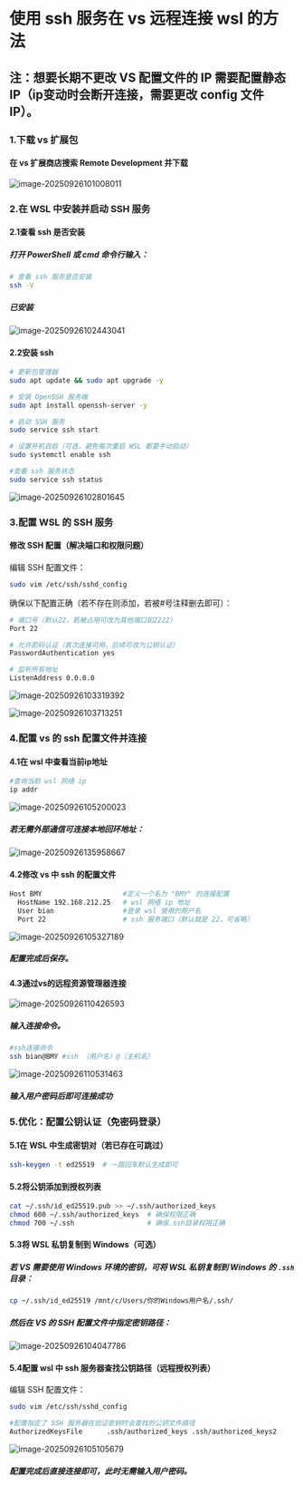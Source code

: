 # 使用 ssh 服务在 vs 远程连接 wsl 的方法

## 注：想要长期不更改 VS 配置文件的 IP 需要配置静态 IP（ip变动时会断开连接，需要更改 config 文件 IP）。

### 1.下载 vs 扩展包 

#### 在 vs 扩展商店搜索 Remote Development 并下载

![image-20250926101008011](C:\Users\MACHENIKE\AppData\Roaming\Typora\typora-user-images\image-20250926101008011.png)

### 2.**在 WSL 中安装并启动 SSH 服务**

#### 2.1查看 ssh 是否安装

##### 打开 PowerShell 或 cmd 命令行输入：

```bash
# 查看 ssh 服务是否安装
ssh -V
```

##### 已安装

![image-20250926102443041](C:\Users\MACHENIKE\AppData\Roaming\Typora\typora-user-images\image-20250926102443041.png)

#### 2.2安装 ssh

```bash
# 更新包管理器
sudo apt update && sudo apt upgrade -y

# 安装 OpenSSH 服务端
sudo apt install openssh-server -y

# 启动 SSH 服务
sudo service ssh start

# 设置开机自启（可选，避免每次重启 WSL 都要手动启动）
sudo systemctl enable ssh

#查看 ssh 服务状态
sudo service ssh status
```

![image-20250926102801645](C:\Users\MACHENIKE\AppData\Roaming\Typora\typora-user-images\image-20250926102801645.png)

### 3.配置 WSL 的 SSH 服务

#### **修改 SSH 配置（解决端口和权限问题）**

编辑 SSH 配置文件：

```bash
sudo vim /etc/ssh/sshd_config
```

确保以下配置正确（若不存在则添加，若被#号注释删去即可）：

```bash
# 端口号（默认22，若被占用可改为其他端口如2222）
Port 22

# 允许密码认证（首次连接可用，后续可改为公钥认证）
PasswordAuthentication yes

# 监听所有地址
ListenAddress 0.0.0.0
```

![image-20250926103319392](C:\Users\MACHENIKE\AppData\Roaming\Typora\typora-user-images\image-20250926103319392.png)

![image-20250926103713251](C:\Users\MACHENIKE\AppData\Roaming\Typora\typora-user-images\image-20250926103713251.png)

### 4.配置 vs 的 ssh 配置文件并连接

#### 4.1在 wsl 中查看当前ip地址

```bash
#查询当前 wsl 网络 ip
ip addr
```

![image-20250926105200023](C:\Users\MACHENIKE\AppData\Roaming\Typora\typora-user-images\image-20250926105200023.png)

##### 若无需外部通信可连接本地回环地址：

![image-20250926135958667](C:\Users\MACHENIKE\AppData\Roaming\Typora\typora-user-images\image-20250926135958667.png)

#### 4.2修改 vs 中 ssh 的配置文件



```bash
Host BMY					#定义一个名为 "BMY" 的连接配置
  HostName 192.168.212.25 	# wsl 网络 ip 地址
  User bian					#登录 wsl 使用的用户名		
  Port 22					# ssh 服务端口（默认就是 22，可省略）
```

![image-20250926105327189](C:\Users\MACHENIKE\AppData\Roaming\Typora\typora-user-images\image-20250926105327189.png)

##### 配置完成后保存。

#### 4.3通过vs的远程资源管理器连接

![image-20250926110426593](C:\Users\MACHENIKE\AppData\Roaming\Typora\typora-user-images\image-20250926110426593.png)

##### 输入连接命令。

```bash
#ssh连接命令
ssh bian@BMY #ssh （用户名）@（主机名）
```

![image-20250926110531463](C:\Users\MACHENIKE\AppData\Roaming\Typora\typora-user-images\image-20250926110531463.png)

##### 输入用户密码后即可连接成功

### 5.优化：配置公钥认证（免密码登录）

#### **5.1在 WSL 中生成密钥对（若已存在可跳过）**

```bash
ssh-keygen -t ed25519  # 一路回车默认生成即可
```

#### **5.2将公钥添加到授权列表**

```bash
cat ~/.ssh/id_ed25519.pub >> ~/.ssh/authorized_keys
chmod 600 ~/.ssh/authorized_keys  # 确保权限正确
chmod 700 ~/.ssh                  # 确保.ssh目录权限正确
```

#### **5.3将 WSL 私钥复制到 Windows（可选）**

##### 若 VS 需要使用 Windows 环境的密钥，可将 WSL 私钥复制到 Windows 的 `.ssh` 目录：

```bash
cp ~/.ssh/id_ed25519 /mnt/c/Users/你的Windows用户名/.ssh/
```

##### 然后在 VS 的 SSH 配置文件中指定密钥路径：

![image-20250926104047786](C:\Users\MACHENIKE\AppData\Roaming\Typora\typora-user-images\image-20250926104047786.png)

#### 5.4配置 wsl 中 ssh 服务器查找公钥路径（远程授权列表）

编辑 SSH 配置文件：

```bash
sudo vim /etc/ssh/sshd_config

#配置指定了 SSH 服务器在验证密钥时会查找的公钥文件路径
AuthorizedKeysFile      .ssh/authorized_keys .ssh/authorized_keys2
```

![image-20250926105105679](C:\Users\MACHENIKE\AppData\Roaming\Typora\typora-user-images\image-20250926105105679.png)

##### 配置完成后直接连接即可，此时无需输入用户密码。